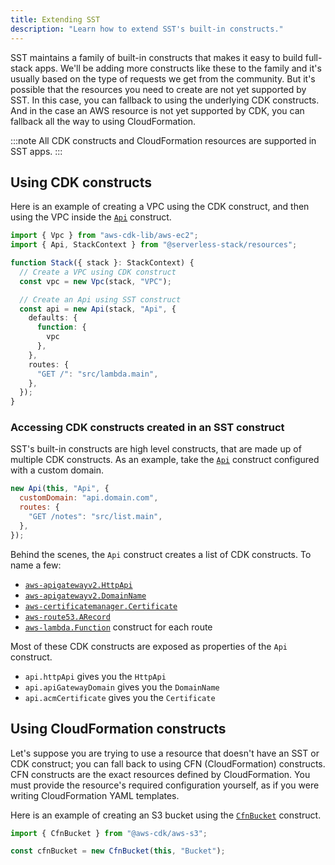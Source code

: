 ```yaml
---
title: Extending SST
description: "Learn how to extend SST's built-in constructs."
---
```


SST maintains a family of built-in constructs that makes it easy to build full-stack apps. We'll be adding more constructs like these to the family and it's usually based on the type of requests we get from the community. But it's possible that the resources you need to create are not yet supported by SST. In this case, you can fallback to using the underlying CDK constructs. And in the case an AWS resource is not yet supported by CDK, you can fallback all the way to using CloudFormation.

:::note
All CDK constructs and CloudFormation resources are supported in SST apps.
:::

## Using CDK constructs

Here is an example of creating a VPC using the CDK construct, and then using the VPC inside the [`Api`](../constructs/Api.md) construct.

```ts
import { Vpc } from "aws-cdk-lib/aws-ec2";
import { Api, StackContext } from "@serverless-stack/resources";

function Stack({ stack }: StackContext) {
  // Create a VPC using CDK construct
  const vpc = new Vpc(stack, "VPC");

  // Create an Api using SST construct
  const api = new Api(stack, "Api", {
    defaults: {
      function: {
        vpc
      },
    },
    routes: {
      "GET /": "src/lambda.main",
    },
  });
}
```

### Accessing CDK constructs created in an SST construct

SST's built-in constructs are high level constructs, that are made up of multiple CDK constructs. As an example, take the [`Api`](../constructs/Api.md) construct configured with a custom domain.

```js
new Api(this, "Api", {
  customDomain: "api.domain.com",
  routes: {
    "GET /notes": "src/list.main",
  },
});
```

Behind the scenes, the `Api` construct creates a list of CDK constructs. To name a few:

- [`aws-apigatewayv2.HttpApi`](https://docs.aws.amazon.com/cdk/api/latest/docs/@aws-cdk_aws-apigatewayv2.HttpApi.html)
- [`aws-apigatewayv2.DomainName`](https://docs.aws.amazon.com/cdk/api/v2/docs/@aws-cdk_aws-apigatewayv2-alpha.DomainName.html)
- [`aws-certificatemanager.Certificate`](https://docs.aws.amazon.com/cdk/api/v2/docs/aws-cdk-lib.aws_certificatemanager.Certificate.html)
- [`aws-route53.ARecord`](https://docs.aws.amazon.com/cdk/api/v2/docs/aws-cdk-lib.aws_route53.ARecord.html)
- [`aws-lambda.Function`](https://docs.aws.amazon.com/cdk/api/v2/docs/aws-cdk-lib.aws_lambda.Function.html) construct for each route

Most of these CDK constructs are exposed as properties of the `Api` construct.

- `api.httpApi` gives you the `HttpApi`
- `api.apiGatewayDomain` gives you the `DomainName`
- `api.acmCertificate` gives you the `Certificate`

## Using CloudFormation constructs

Let's suppose you are trying to use a resource that doesn't have an SST or CDK construct; you can fall back to using CFN (CloudFormation) constructs. CFN constructs are the exact resources defined by CloudFormation. You must provide the resource's required configuration yourself, as if you were writing CloudFormation YAML templates.

Here is an example of creating an S3 bucket using the [`CfnBucket`](https://docs.aws.amazon.com/cdk/api/v2/docs/aws-cdk-lib.aws_s3.CfnBucket.html) construct.

```js
import { CfnBucket } from "@aws-cdk/aws-s3";

const cfnBucket = new CfnBucket(this, "Bucket");
```
